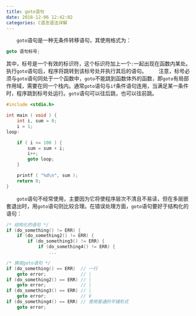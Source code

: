 ```yaml
---
title: goto语句
date: 2018-12-06 12:42:02
categories: C语言语法详解
---
```

&emsp;&emsp;`goto`语句是一种无条件转移语句，其使用格式为：

``` cpp
goto 语句标号;
```

其中，标号是一个有效的标识符，这个标识符加上一个`:`一起出现在函数内某处。执行`goto`语句后，程序将跳转到该标号处并执行其后的语句。
&emsp;&emsp;注意，标号必须与`goto`语句同处于一个函数中，`goto`不能跳到函数体外的函数，即`goto`有局部作用域，需要在同一个栈内。通常`goto`语句与`if`条件语句连用，当满足某一条件时，程序跳到标号处运行。`goto`语句可以往后跳，也可以往前跳。

``` cpp
#include <stdio.h>

int main ( void ) {
    int i, sum = 0;
    i = 1;
loop:

    if ( i <= 100 ) {
        sum = sum + i;
        i++;
        goto loop;
    }

    printf ( "%d\n", sum );
    return 0;
}
```

&emsp;&emsp;`goto`语句不经常使用，主要因为它将使程序层次不清且不易读，但在多层嵌套退出时，用`goto`语句则比较合理。在错误处理方面，`goto`语句要好于结构化的语句：

``` cpp
/* 结构化的语句 */
if (do_something() != ERR) {
    if (do_something2() != ERR) {
        if (do_something3() != ERR) {
            if (do_something4() != ERR) {
                ...

/* 换成goto语句 */
if (do_something() == ERR)  // 一行
    goto error;             // |
if (do_something2() == ERR) // |
    goto error;             // |
if (do_something3() == ERR) // |
    goto error;             // V
if (do_something4() == ERR) // 使用普通的平铺形式
    goto error;
```
